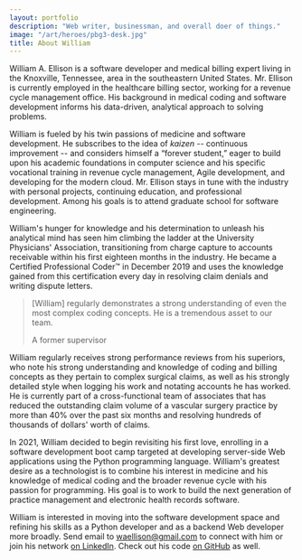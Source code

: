 ```yaml
---
layout: portfolio
description: "Web writer, businessman, and overall doer of things."
image: "/art/heroes/pbg3-desk.jpg"
title: About William
---
```

<span class='textsc'>William A. Ellison</span> is a software developer and
medical billing expert living in the Knoxville, Tennessee, area in the
southeastern United States.  Mr. Ellison is currently employed in the healthcare
billing sector, working for a revenue cycle management office.  His background
in medical coding and software development informs his data-driven, analytical
approach to solving problems.

William is fueled by his twin passions of medicine and software development.  He
subscribes to the idea of <em>kaizen</em> -- continuous improvement -- and
considers himself a &ldquo;forever student,&rdquo; eager to build upon his
academic foundations in computer science and his specific vocational training in
revenue cycle management, Agile development, and developing for the modern
cloud.  Mr. Ellison stays in tune with the industry with personal projects,
continuing education, and professional development.  Among his goals is to
attend graduate school for software engineering.

William's hunger for knowledge and his determination to unleash his analytical
mind has seen him climbing the ladder at the University Physicians' Association,
transitioning from charge capture to accounts receivable within his first
eighteen months in the industry.  He became a Certified Professional
Coder&trade; in December 2019 and uses the knowledge gained from this
certification every day in resolving claim denials and writing dispute letters.

<blockquote class="blockquote">
    <p>
        [William] regularly demonstrates a strong understanding of even the most
        complex coding concepts.  He is a tremendous asset to our team.
    </p>
    <footer class="blockquote-footer">
        A former supervisor
    </footer>
</blockquote>

William regularly receives strong performance reviews from his superiors, who
note his strong understanding and knowledge of coding and billing concepts as
they pertain to complex surgical claims, as well as his strongly detailed style
when logging his work and notating accounts he has worked.  He is currently part
of a cross-functional team of associates that has reduced the outstanding claim
volume of a vascular surgery practice by more than 40% over the past six months
and resolving hundreds of thousands of dollars' worth of claims.

In 2021, William decided to begin revisiting his first love, enrolling in a
software development boot camp targeted at developing server-side Web
applications using the Python programming language.  William's greatest desire
as a technologist is to combine his interest in medicine and his knowledge of
medical coding and the broader revenue cycle with his passion for programming.
His goal is to work to build the next generation of practice management and
electronic health records software.

William is interested in moving into the software development space and
refining his skills as a Python developer and as a backend Web developer more
broadly.  Send email to <waellison@gmail.com> to connect with him or join his
network [on LinkedIn][li].  Check out his code [on GitHub][gh] as well.

[li]: https://linkedin.com/in/tnwae
[gh]: https://github.com/tnwae
